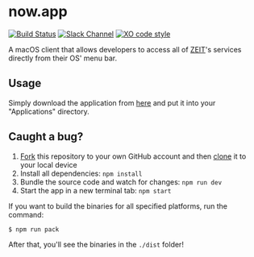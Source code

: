 # now.app

[![Build Status](https://travis-ci.com/zeit/now-app.svg?token=CPbpm6MRBVbWVmDFaLxs&branch=master)](https://travis-ci.com/zeit/now-app)
[![Slack Channel](https://zeit-slackin.now.sh/badge.svg)](https://zeit.chat/)
[![XO code style](https://img.shields.io/badge/code_style-XO-5ed9c7.svg)](https://github.com/sindresorhus/xo)

A macOS client that allows developers to access all of [ZEIT](https://zeit.co)'s services directly from their OS' menu bar.

## Usage

Simply download the application from [here](https://now-auto-updates.now.sh/download/osx) and put it into your "Applications" directory.

## Caught a bug?

1. [Fork](https://help.github.com/articles/fork-a-repo/) this repository to your own GitHub account and then [clone](https://help.github.com/articles/cloning-a-repository/) it to your local device
2. Install all dependencies: `npm install`
3. Bundle the source code and watch for changes: `npm run dev`
4. Start the app in a new terminal tab: `npm start`

If you want to build the binaries for all specified platforms, run the command:

```
$ npm run pack
```

After that, you'll see the binaries in the `./dist` folder!
